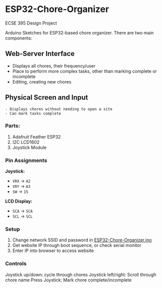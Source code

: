 # ESP32-Chore-Organizer
 ECSE 395 Design Project
 
Arduino Sketches for ESP32-based chore organizer. There are two main components:
## Web-Server Interface
- Displays all chores, their frequency/user
- Place to perform more complex tasks, other than marking complete or incomplete
- Editing, creating new chores
## Physical Screen and Input
	- Displays chores without needing to open a site
	- Can mark tasks complete	

### Parts:
1. Adafruit Feather ESP32
2. I2C LCD1602
3. Joystick Module
### Pin Assignments
**Joystick:** 
- `VRX` -> `A2`
- `VRY` -> `A3` 
- `SW` -> `15`

**LCD Display:** 
- `SCA` -> `SCA` 
- `SCL` -> `SCL`

### Setup
1. Change network SSID and password in [ESP32-Chore-Organizer.ino](/ESP32-Chore-Organizer/ESP32-Chore-Organizer.ino) 
2. Get website IP through boot sequence, or check serial monitor
3. Enter IP into browser to access website
### Controls
Joystick up/down: cycle through chores
Joystick left/right: Scroll through chore name
Press Joystick: Mark chore complete/incomplete
